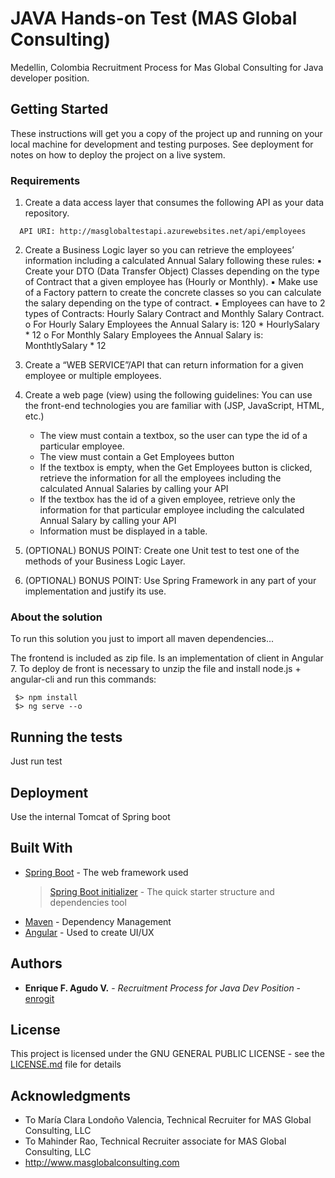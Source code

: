 # JAVA Hands-on Test (MAS Global Consulting)

Medellin, Colombia Recruitment Process for Mas Global Consulting for Java developer position.

## Getting Started

These instructions will get you a copy of the project up and running on your local machine for development and testing purposes. See deployment for notes on how to deploy the project on a live system.

### Requirements

1. Create a data access layer that consumes the following API as your data repository.

```
  API URI: http://masglobaltestapi.azurewebsites.net/api/employees
```

2. Create a Business Logic layer so you can retrieve the employees’ information including a calculated Annual Salary following these rules:
  ▪ Create your DTO (Data Transfer Object) Classes depending on the type of Contract that a given employee has (Hourly or Monthly).
  ▪ Make use of a Factory pattern to create the concrete classes so you can calculate the salary depending on the type of contract.
  ▪ Employees can have to 2 types of Contracts: Hourly Salary Contract and Monthly Salary Contract.
    o For Hourly Salary Employees the Annual Salary is: 120 * HourlySalary * 12
    o For Monthly Salary Employees the Annual Salary is: MonthtlySalary * 12

3. Create a “WEB SERVICE”/API that can return information for a given employee or multiple employees.

4. Create a web page (view) using the following guidelines:
  You can use the front-end technologies you are familiar with (JSP, JavaScript, HTML, etc.)
    - The view must contain a textbox, so the user can type the id of a particular employee.
    - The view must contain a Get Employees button
    - If the textbox is empty, when the Get Employees button is clicked, retrieve the information for all the employees including the calculated Annual Salaries by calling your API
    - If the textbox has the id of a given employee, retrieve only the information for that particular employee including the calculated Annual Salary by calling your API
    - Information must be displayed in a table.

5. (OPTIONAL) BONUS POINT: Create one Unit test to test one of the methods of your Business Logic Layer.

6. (OPTIONAL) BONUS POINT: Use Spring Framework in any part of your implementation and justify its use.

### About the solution

To run this solution you just to import all maven dependencies...

The frontend is included as zip file. Is an implementation of client in Angular 7.
To deploy de front is necessary to unzip the file and install node.js + angular-cli and run this commands:

```
 $> npm install
 $> ng serve --o
```

## Running the tests

Just run test

## Deployment

Use the internal Tomcat of Spring boot

## Built With

* [Spring Boot](https://spring.io/projects/spring-boot) - The web framework used
  > [Spring Boot initializer](https://start.spring.io/) - The quick starter structure and dependencies tool
* [Maven](https://maven.apache.org/) - Dependency Management
* [Angular](https://angular.io/) - Used to create UI/UX

## Authors

* **Enrique F. Agudo V.** - *Recruitment Process for Java Dev Position* - [enrogit](https://github.com/enrogit)

## License

This project is licensed under the GNU GENERAL PUBLIC LICENSE - see the [LICENSE.md](LICENSE.md) file for details

## Acknowledgments

* To María Clara Londoño Valencia, Technical Recruiter for MAS Global Consulting, LLC
* To Mahinder Rao, Technical Recruiter associate for MAS Global Consulting, LLC
* http://www.masglobalconsulting.com

